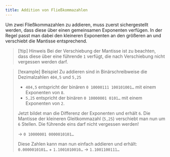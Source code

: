 ```yaml
---
title: Addition von Fließkommazahlen
---
```

Um zwei Fließkommazahlen zu addieren, muss zuerst sichergestellt werden, dass diese über einen gemeinsamen Exponenten verfügen. In der Regel passt man dabei den kleineren Exponenten an den größeren an und verschiebt die Mantisse entsprechend.

>[!tip] Hinweis
>Bei der Verschiebung der Mantisse ist zu beachten, dass diese über eine führende `1` verfügt, die nach Verschiebung nicht vergessen werden darf.

>[!example] Beispiel
>Zu addieren sind in Binärschreibweise die Dezimalzahlen `404,5` und `5,25`
>- `404,5` entspricht der binären `0 10000111 100101001…` mit einem Exponenten von `8`.
>- `5,25` entspricht der binären `0 10000001 0101…` mit einem Exponenten von `2`.
>  
>Jetzt bildet man die Differenz der Exponenten und erhält `6`. Die Mantisse der kleineren Gleitkommazahl (`5,25`) verschiebt man nun um `6` Stellen. Die führende eins darf nicht vergessen werden!
>
>-> `0 10000001 0000010101…`
>
>Diese Zahlen kann man nun einfach addieren und erhält:
>`0.0000010101…` +
>`1.1001010010…`
>-> 
>`1.1001100111…`


